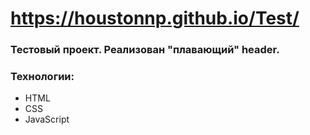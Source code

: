 # https://houstonnp.github.io/Test/
### Тестовый проект. Реализован "плавающий" header.
### Технологии:
- HTML
- CSS
- JavaScript
